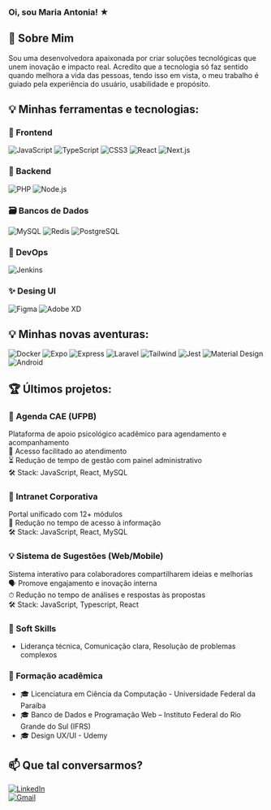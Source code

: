 ### Oi, sou Maria Antonia! ★

## 🚀 Sobre Mim

Sou uma desenvolvedora apaixonada por criar soluções tecnológicas que unem inovação e impacto real. Acredito  que a tecnologia só faz sentido quando melhora a vida das pessoas, tendo isso em vista, o meu trabalho é guiado pela experiência do usuário, usabilidade e propósito.

## 💡 Minhas ferramentas e tecnologias:

### 🎨 Frontend  
![JavaScript](https://img.shields.io/badge/-JavaScript-F7DF1E?style=flat-square&logo=javascript&logoColor=black)
![TypeScript](https://img.shields.io/badge/-TypeScript-3178C6?style=flat-square&logo=typescript&logoColor=white)
![CSS3](https://img.shields.io/badge/CSS3-1572B6?style=flat-square&logo=css3&logoColor=white)
![React](https://img.shields.io/badge/-React-61DAFB?style=flat-square&logo=react&logoColor=black)
![Next.js](https://img.shields.io/badge/-Next.js-000000?style=flat-square&logo=next.js&logoColor=white)

### 🔧 Backend  
![PHP](https://img.shields.io/badge/-PHP-777BB4?style=flat-square&logo=php&logoColor=white)
![Node.js](https://img.shields.io/badge/-Node.js-339933?style=flat-square&logo=node.js&logoColor=white)

### 🗃️ Bancos de Dados  
![MySQL](https://img.shields.io/badge/-MySQL-4479A1?style=flat-square&logo=mysql&logoColor=white)
![Redis](https://img.shields.io/badge/-Redis-DC382D?style=flat-square&logo=redis&logoColor=white)
![PostgreSQL](https://img.shields.io/badge/-PostgreSQL-336791?style=flat-square&logo=postgresql&logoColor=white)

### 🚀 DevOps  
![Jenkins](https://img.shields.io/badge/-Jenkins-D24939?style=flat-square&logo=jenkins&logoColor=white)

### ✨ Desing UI
![Figma](https://img.shields.io/badge/Figma-F24E1E?style=flat-square&logo=figma&logoColor=white)
![Adobe XD](https://img.shields.io/badge/Adobe%20XD-470137?style=flat-square&logo=Adobe%20XD&logoColor=#FF61F6)


## 💡 Minhas novas aventuras:
![Docker](https://img.shields.io/badge/-Docker-2496ED?style=flat-square&logo=docker&logoColor=white)
![Expo](https://img.shields.io/badge/Expo-1B1F23?style=flat-square&logo=expo&logoColor=white)
![Express](https://img.shields.io/badge/Express%20js-000000?style=flat-square&logo=express&logoColor=white)
![Laravel](https://img.shields.io/badge/-Laravel-FF2D20?style=flat-square&logo=laravel&logoColor=white)
![Tailwind](https://img.shields.io/badge/Tailwind_CSS-38B2AC?style=flat-square&logo=tailwind-css&logoColor=white)
![Jest](https://img.shields.io/badge/Jest-C21325?style=flat-square&logo=jest&logoColor=white)
![Material Design](https://img.shields.io/badge/material%20design-757575?style=flat-square&logo=material%20design&logoColor=white)
![Android](https://img.shields.io/badge/Android-3DDC84?style=flat-square&logo=android&logoColor=white)

## 🏆 Últimos projetos:

### 📅 Agenda CAE (UFPB)
Plataforma de apoio psicológico acadêmico para agendamento e acompanhamento  
🎯 Acesso facilitado ao atendimento        
⏳ Redução de tempo de gestão com painel administrativo              
🛠 Stack: JavaScript, React, MySQL        

### 🏢 Intranet Corporativa  
Portal unificado com 12+ módulos  
🚀 Redução no tempo de acesso à informação  
🛠 Stack: JavaScript, React, MySQL

### 💡 Sistema de Sugestões (Web/Mobile)
Sistema interativo para colaboradores compartilharem ideias e melhorias       
🗣️ Promove engajamento e inovação interna    
⏱ Redução no tempo de análises e respostas às propostas     
🛠 Stack: JavaScript, Typescript, React     

### 🧠 Soft Skills
- Liderança técnica, Comunicação clara, Resolução de problemas complexos

### 🏅 Formação acadêmica

- 🎓 Licenciatura em Ciência da Computação - Universidade Federal da Paraíba
- 🎓 Banco de Dados e Programação Web – Instituto Federal do Rio Grande do Sul (IFRS)
- 🎓 Design UX/UI - Udemy  



## 📫 Que tal conversarmos?

[![LinkedIn](https://img.shields.io/badge/-LinkedIn-0077B5?style=flat-square&logo=linkedin&logoColor=white)](www.linkedin.com/in/antonia-vasconcelos-mac)  
[![Gmail](https://img.shields.io/badge/-Gmail-D14836?style=flat-square&logo=gmail&logoColor=white)](mailto:antoniaacaabral@gmail.com)  
